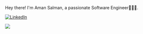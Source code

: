 ## 
Hey there! I'm Aman Salman, a passionate Software Engineer👩‍💻💓.

[![LinkedIn](https://img.shields.io/badge/LinkedIn-%230077B5.svg?logo=linkedin&logoColor=white)](https://linkedin.com/in/AmanSalman) 

[![](https://visitcount.itsvg.in/api?id=AmanSalman&icon=0&color=12)](https://visitcount.itsvg.in)

